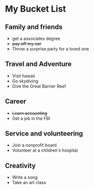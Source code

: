 # My Bucket List

## Family and friends
 * get a associates degree 
 * ~~pay off my car~~
 * Throw a surprise party for a loved one

## Travel and Adventure
 * Visit hawaii
 * Go skydiving
 * Dive the Great Barrier Reef
 
## Career
 * ~~Learn accounting~~
 * Get a job in the FBI

## Service and volunteering
 * Join a nonprofit board
 * Volunteer at a children's hospital
 
## Creativity
* Write a song
* Take an art class
